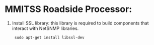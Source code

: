 # MMITSS Roadside Processor:
1) Install SSL library: this library is required to build components that interact with NetSNMP libraries.

        sudo apt-get install libssl-dev
